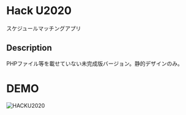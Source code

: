 # Hack U2020
スケジュールマッチングアプリ  

## Description
PHPファイル等を載せていない未完成版バージョン。静的デザインのみ。  

# DEMO
![HACKU2020](https://user-images.githubusercontent.com/57529474/99219841-d6a2f380-2820-11eb-88b9-efc5ee785fd8.png)  